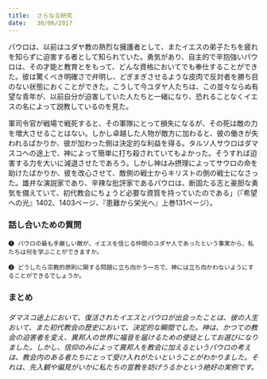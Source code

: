 ```yaml
---
title:  さらなる研究
date:   30/06/2017
---
```


パウロは、以前はユダヤ教の熱烈な擁護者として、またイエスの弟子たちを疲れを知らずに迫害する者として知られていた。勇気があり、自主的で辛抱強いパウロは、その才能と教育とをもって、どんな資格においてでも奉仕することができた。彼は驚くべき明確さで弁明し、どぎまぎさせるような皮肉で反対者を勝ち目のない状態におくことができた。こうして今ユダヤ人たちは、この並々ならぬ有望な青年が、以前自分が迫害していた人たちと一緒になり、恐れることなくイエスの名によって説教しているのを見た。

軍司令官が戦場で戦死すると、その軍隊にとって損失になるが、その死は敵の力を増大させることはない。しかし卓越した人物が敵方に加わると、彼の働きが失われるばかりか、彼が加わった側は決定的な利益を得る。タルソ人サウロはダマスコヘの途上で、神によって簡単に打ち殺されていてもよかった。そうすれば迫害する力を大いに減退させたであろう。しかし神はみ摂理によってサウロの命を助けたばかりか、彼を改心させて、敵側の戦士からキリストの側の戦士になさった。雄弁な演説家であり、辛辣な批評家であるパウロは、断固たる志と豪胆な勇気を備えていて、初代教会にちょうど必要な資質を持っていたのである」（『希望への光』1402、1403ページ、『患難から栄光へ』上巻131ページ）。

### 話し合いための質問

`❶ パウロの最も手厳しい敵が、イエスを信じる仲間のユダヤ人であったという事実から、私たちは何を学ぶことができますか。`

`❷ どうしたら宗教的原則に関する問題に立ち向かう一方で、神には立ち向かわないようにすることができるでしょうか。`

### まとめ

###### ダマスコ途上において、復活されたイエスとパウロが出会ったことは、彼の人生おいて、また初代教会の歴史において、決定的な瞬間でした。神は、かつての教会の迫害者を変え、異邦人の世界に福音を届けるための使徒としてお選びになりました。しかし、信仰のみによって異邦人を教会に加えるというパウロの考えは、教会内のある者たちにとって受け入れがたいということがわかりました。それは、先入観や偏見がいかに私たちの宣教を妨げうるかという絶好の実例です。
